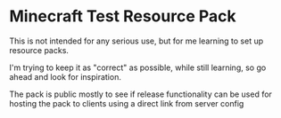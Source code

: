 # Minecraft Test Resource Pack

This is not intended for any serious use, but for me learning to set up resource packs.

I'm trying to keep it as "correct" as possible, while still learning, so go ahead and look for inspiration.

The pack is public mostly to see if release functionality can be used for hosting the pack to clients using a direct link from server config
